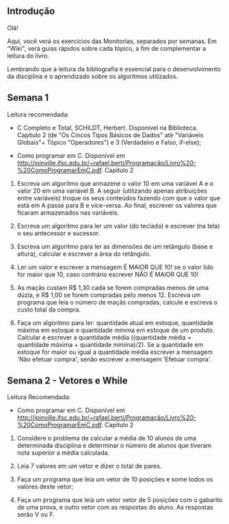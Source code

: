 ## Introdução

Olá!

Aqui, você verá os exercícios das Monitorias, separados por semanas. Em "Wiki", verá guias rápidos sobre cada tópico, a fim de complementar a leitura do livro.

Lembrando que a leitura da bibliografia é essencial para o desenvolvimento da disciplina e o aprendizado sobre os algoritmos utilizados.

## Semana 1

Leitura recomendada: 
- C Completo e Total, SCHILDT, Herbert. Disponível na Biblioteca. Capítulo 2 (de "Os Cincos Tipos Básicos de Dados" até "Variáveis Globais"+ Tópico "Operadores") e 3 (Verdadeiro e Falso, if-else);

- Como programar em C. Disponível em <http://joinville.ifsc.edu.br/~rafael.berti/Programação/Livro%20-%20ComoProgramarEmC.pdf>. Capítulo 2

1) Escreva um algoritmo que armazene o valor 10 em uma variável A e o valor 20 em uma variável B. A seguir (utilizando apenas atribuições entre variáveis) troque os seus conteúdos fazendo com que o valor que está em A passe para B e vice-versa. Ao final, escrever os valores que ficaram armazenados nas variáveis. 

2) Escreva um algoritmo para ler um valor (do teclado) e escrever (na tela) o seu antecessor e sucessor.

3) Escreva um algoritmo para ler as dimensões de um retângulo (base e altura), calcular e escrever a área do retângulo. 

4) Ler um valor e escrever a mensagem É MAIOR QUE 10! se o valor lido for maior que 10, caso contrário escrever NÃO É MAIOR QUE 10! 

5) As maçãs custam R$ 1,30 cada se forem compradas menos de uma dúzia, e R$ 1,00 se forem compradas pelo menos 12. Escreva um programa que leia o número de maçãs compradas, calcule e escreva o custo total da compra.

6) Faça um algoritmo para ler: quantidade atual em estoque, quantidade máxima em estoque e quantidade mínima em estoque de um produto. Calcular e escrever a quantidade média ((quantidade média = quantidade máxima + quantidade mínima)/2). Se a quantidade em estoque for maior ou igual a quantidade média escrever a mensagem 'Não efetuar compra', senão escrever a mensagem 'Efetuar compra'. 

## Semana 2 - Vetores e While

Leitura Recomendada:

- Como programar em C. Disponível em <http://joinville.ifsc.edu.br/~rafael.berti/Programação/Livro%20-%20ComoProgramarEmC.pdf>. Capítulo 2

1) Considere o problema de calcular a média de 10 alunos de uma determinada disciplina e determinar o número de alunos que tiveram nota superior a média calculada. 

2) Leia 7 valores em um vetor e dizer o total de pares.

3) Faça um programa que leia um vetor de 10 posições e some todos os valores deste vetor;

4) Faça um programa que leia um vetor vetor de 5 posições com o gabarito de uma prova, e outro vetor com as respostas do aluno. As respostas serão V ou F.